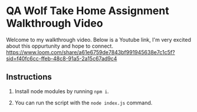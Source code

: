 # QA Wolf Take Home Assignment Walkthrough Video

Welcome to my walkthrough video. Below is a Youtube link, I'm very excited about this oppurtunity and hope to connect.
https://www.loom.com/share/a61e6759de7843bf991945638e7c1c5f?sid=f40fc6cc-ffeb-48c8-91a5-2a15c67ad9c4

## Instructions

1. Install node modules by running `npm i`.

2. You can run the script with the `node index.js` command.
